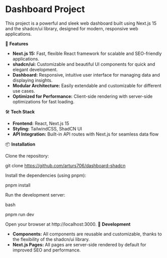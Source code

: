 # Dashboard Project

This project is a powerful and sleek web dashboard built using Next.js 15 and the shadcn/ui library, designed for modern, responsive web applications.

🚀 **Features**

* **Next.js 15:** Fast, flexible React framework for scalable and SEO-friendly applications.
* **shadcn/ui:** Customizable and beautiful UI components for quick and elegant development.
* **Dashboard:** Responsive, intuitive user interface for managing data and displaying insights.
* **Modular Architecture:** Easily extendable and customizable for different use cases.
* **Optimized for Performance:** Client-side rendering with server-side optimizations for fast loading.

🛠️ **Tech Stack**

* **Frontend:** React, Next.js 15 
* **Styling:** TailwindCSS, ShadCN UI
* **API Integration:** Built-in API routes with Next.js for seamless data flow

📦 **Installation**

Clone the repository:

git clone https://github.com/arturs706/dashboard-shadcn

Install the dependencies (using pnpm):

pnpm install

Run the development server:

bash

pnpm run dev

Open your browser at http://localhost:3000.
🚧 **Development**

* **Components:** All components are reusable and customizable, thanks to the flexibility of the shadcn/ui library.
* **Next.js Pages:** All pages are server-side rendered by default for improved SEO and performance.